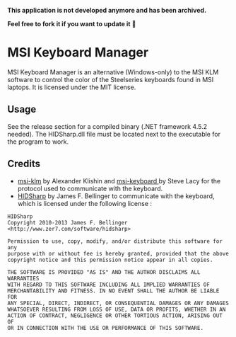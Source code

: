 **This application is not developed anymore and has been archived.**

**Feel free to fork it if you want to update it 🙂**

# MSI Keyboard Manager
MSI Keyboard Manager is an alternative (Windows-only) to the MSI KLM software to control the color of the Steelseries keyboards found in MSI laptops. It is licensed under the MIT license.

## Usage
See the release section for a compiled binary (.NET framework 4.5.2 needed). The HIDSharp.dll file must be located next to the executable for the program to work.

## Credits
* [msi-klm](https://github.com/AlexanderKlishin/msi-klm) by Alexander Klishin and [msi-keyboard
](https://github.com/stevelacy/msi-keyboard) by Steve Lacy for the protocol used to communicate with the keyboard.
* [HIDSharp](http://www.zer7.com/software/hidsharp) by James F. Bellinger to communicate with the keyboard, which is licensed under the following license :
```
HIDSharp
Copyright 2010-2013 James F. Bellinger <http://www.zer7.com/software/hidsharp>

Permission to use, copy, modify, and/or distribute this software for any
purpose with or without fee is hereby granted, provided that the above
copyright notice and this permission notice appear in all copies.

THE SOFTWARE IS PROVIDED "AS IS" AND THE AUTHOR DISCLAIMS ALL WARRANTIES
WITH REGARD TO THIS SOFTWARE INCLUDING ALL IMPLIED WARRANTIES OF
MERCHANTABILITY AND FITNESS. IN NO EVENT SHALL THE AUTHOR BE LIABLE FOR
ANY SPECIAL, DIRECT, INDIRECT, OR CONSEQUENTIAL DAMAGES OR ANY DAMAGES
WHATSOEVER RESULTING FROM LOSS OF USE, DATA OR PROFITS, WHETHER IN AN
ACTION OF CONTRACT, NEGLIGENCE OR OTHER TORTIOUS ACTION, ARISING OUT OF
OR IN CONNECTION WITH THE USE OR PERFORMANCE OF THIS SOFTWARE.
```
